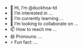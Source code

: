 - 👋 Hi, I’m @duckhoa-td
- 👀 I’m interested in ...
- 🌱 I’m currently learning ...
- 💞️ I’m looking to collaborate on ...
- 📫 How to reach me ...
- 😄 Pronouns: ...
- ⚡ Fun fact: ...

<!---
duckhoa-td/duckhoa-td is a ✨ special ✨ repository because its `README.md` (this file) appears on your GitHub profile.
You can click the Preview link to take a look at your changes.
--->
